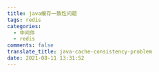 ```yaml
---
title: java缓存一致性问题
tags: redis
categories:
  - 中间件
  - redis
comments: false
translate_title: java-cache-consistency-problem
date: 2021-08-11 13:31:52
---
```

